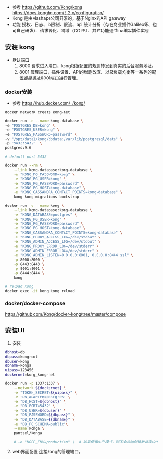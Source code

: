 - 参考
https://github.com/Kong/kong  
https://docs.konghq.com/2.2.x/configuration/
- Kong
是由Mashape公司开源的，基于Nginx的API gateway
- 功能
授权、日志、ip限制、限流、api 统计分析（存在商业插件Galileo等、也可自己研发）、请求转化、跨域（CORS）、其它功能通过lua编写插件实现

## 安装 kong
- 默认端口
    1. 8000 请求进入端口，kong根据配置的规则转发到真实的后台服务地址。
    2. 8001 管理端口，插件设置、API的增删改查、以及负载均衡等一系列的配置都是通过8001端口进行管理。
### docker安装
- 参考
https://hub.docker.com/_/kong/

```
docker network create kong-net
```
```bash
docker run -d --name kong-database \
-e "POSTGRES_DB=kong" \
-e "POSTGRES_USER=kong" \
-e "POSTGRES_PASSWORD=password" \
-v "/opt/data1/kong/dbdata:/var/lib/postgresql/data" \
-p "5432:5432"  \
postgres:9.6

# default port 5432
```
```bash
docker run --rm \
    --link kong-database:kong-database \
    -e "KONG_PG_PASSWORD=kong" \
    -e "KONG_PG_USER=kong" \
    -e "KONG_PG_PASSWORD=password" \
    -e "KONG_PG_HOST=kong-database" \
    -e "KONG_CASSANDRA_CONTACT_POINTS=kong-database" \
    kong kong migrations bootstrap
```
```bash
docker run -d --name kong \
    --link kong-database:kong-database \
    -e "KONG_DATABASE=postgres" \
    -e "KONG_PG_USER=kong" \
    -e "KONG_PG_PASSWORD=password" \
    -e "KONG_PG_HOST=kong-database" \
    -e "KONG_CASSANDRA_CONTACT_POINTS=kong-database" \
    -e "KONG_PROXY_ACCESS_LOG=/dev/stdout" \
    -e "KONG_ADMIN_ACCESS_LOG=/dev/stdout" \
    -e "KONG_PROXY_ERROR_LOG=/dev/stderr" \
    -e "KONG_ADMIN_ERROR_LOG=/dev/stderr" \
    -e "KONG_ADMIN_LISTEN=0.0.0.0:8001, 0.0.0.0:8444 ssl" \
    -p 8000:8000 \
    -p 8443:8443 \
    -p 8001:8001 \
    -p 8444:8444 \
    kong

# reload Kong
docker exec -it kong kong reload
```

### docker/docker-compose
https://github.com/Kong/docker-kong/tree/master/compose


## 安装UI
1. 安装
```bash
dbhost=db
dbpass=kongroot
dbuser=kong
dbname=konga
uipass=123456
dockernet=kong_kong-net

docker run -p 1337:1337 \
    --network ${dockernet} \
    -e "TOKEN_SECRET=${uipass}" \
    -e "DB_ADAPTER=postgres" \
    -e "DB_HOST=${dbhost}" \
    -e "DB_PORT=5432" \
    -e "DB_USER=${dbuser}" \
    -e "DB_PASSWORD=${dbpass}" \
    -e "DB_DATABASE=${dbname}" \
    -e "DB_PG_SCHEMA=public"\
    --name konga \
    pantsel/konga

    # -e "NODE_ENV=production" \  # 如果使用生产模式，则不会自动创建数据库内的任何内容
```
2. web界面配置
连接kong的管理端口。